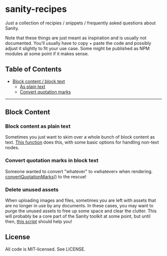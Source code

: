 # sanity-recipes

Just a collection of recipies / snippets / frequently asked questions about Sanity.

Note that these things are just meant as inspiration and is usually not documented. You'll usually have to copy + paste the code and possibly adjust it slightly to fit your use case. Some might be published as NPM modules at some point if it makes sense.

## Table of Contents

- [Block content / block text](#block-content)
  - [As plain text](#block-content-as-plain-text)
  - [Convert quotation marks](#convert-quotation-marks-in-block-text)

---

## Block Content

### Block content as plain text

Sometimes you just want to skim over a whole bunch of block content as text. [This function](snippets/blocksToText.js) does this, with some basic options for handling non-text nodes.

### Convert quotation marks in block text

Someone wanted to convert "whatever" to «whatever» when rendering. [convertQuotationMarks()](snippets/convertQuotationMarks.js) to the rescue!

### Delete unused assets

When uploading images and files, sometimes you are left with assets that are no longer in use by any documents. In these cases, you may want to purge the unused assets to free up some space and clear the clutter. This will probably be a core part of the Sanity toolkit at some point, but until then, [this script](snippets/deleteUnusedAssets.js) should help you!

## License

All code is MIT-licensed. See LICENSE.
